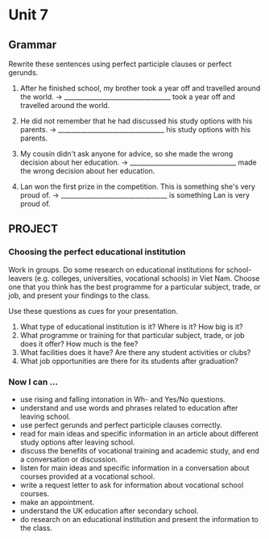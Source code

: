 # Unit 7

## Grammar

Rewrite these sentences using perfect participle clauses or perfect gerunds.

1. After he finished school, my brother took a year off and travelled around the world.
   → _________________________________ took a year off and travelled around the world.

2. He did not remember that he had discussed his study options with his parents.
   → _________________________________ his study options with his parents.

3. My cousin didn't ask anyone for advice, so she made the wrong decision about her education.
   → _________________________________ made the wrong decision about her education.

4. Lan won the first prize in the competition. This is something she's very proud of.
   → _________________________________ is something Lan is very proud of.

## PROJECT

### Choosing the perfect educational institution

Work in groups. Do some research on educational institutions for school-leavers (e.g. colleges, universities, vocational schools) in Viet Nam. Choose one that you think has the best programme for a particular subject, trade, or job, and present your findings to the class.

Use these questions as cues for your presentation.
1. What type of educational institution is it? Where is it? How big is it?
2. What programme or training for that particular subject, trade, or job does it offer? How much is the fee?
3. What facilities does it have? Are there any student activities or clubs?
4. What job opportunities are there for its students after graduation?

### Now I can ...

- use rising and falling intonation in Wh- and Yes/No questions.
- understand and use words and phrases related to education after leaving school.
- use perfect gerunds and perfect participle clauses correctly.
- read for main ideas and specific information in an article about different study options after leaving school.
- discuss the benefits of vocational training and academic study, and end a conversation or discussion.
- listen for main ideas and specific information in a conversation about courses provided at a vocational school.
- write a request letter to ask for information about vocational school courses.
- make an appointment.
- understand the UK education after secondary school.
- do research on an educational institution and present the information to the class.
